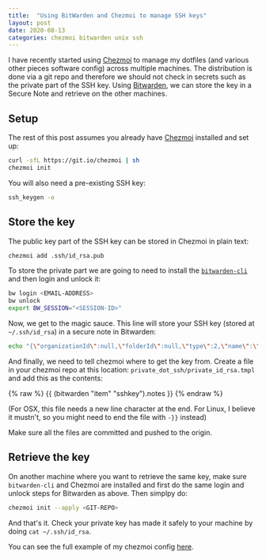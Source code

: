 ```yaml
---
title:  "Using BitWarden and Chezmoi to manage SSH keys"
layout: post
date: 2020-08-13
categories: chezmoi bitwarden unix ssh
---
```


I have recently started using [Chezmoi](https://www.chezmoi.io/) to manage my dotfiles (and various other pieces software config) across multiple machines. The distribution is done via a git repo and therefore we should not check in secrets such as the private part of the SSH key. Using [Bitwarden](https://bitwarden.com/), we can store the key in a Secure Note and retrieve on the other machines.

## Setup

The rest of this post assumes you already have [Chezmoi](https://www.chezmoi.io/) installed and set up:

```bash
curl -sfL https://git.io/chezmoi | sh
chezmoi init
```

You will also need a pre-existing SSH key:

```bash
ssh_keygen -o
```

## Store the key

The public key part of the SSH key can be stored in Chezmoi in plain text:

```bash
chezmoi add .ssh/id_rsa.pub
```

To store the private part we are going to need to install the [`bitwarden-cli`](https://github.com/bitwarden/cli) and then login and unlock it:

```bash
bw login <EMAIL-ADDRESS>
bw unlock
export BW_SESSION="<SESSION-ID>"
```

Now, we get to the magic sauce. This line will store your SSH key (stored at `~/.ssh/id_rsa`) in a secure note in Bitwarden:

```bash
echo "{\"organizationId\":null,\"folderId\":null,\"type\":2,\"name\":\"sshkey\",\"notes\":\"$(sed -e ':a' -e 'N' -e '$!ba' -e 's/\n/\\\\n/g' ~/.ssh/id_rsa)\",\"favorite\":false,\"fields\":[],\"login\":null,\"secureNote\":{\"type\":0},\"card\":null,\"identity\":null}" | bw encode | bw create item
```

And finally, we need to tell chezmoi where to get the key from. Create a file in your chezmoi repo at this location: `private_dot_ssh/private_id_rsa.tmpl` and add this as the contents:

{% raw %}
{{ (bitwarden "item" "sshkey").notes }}
{% endraw %}

(For OSX, this file needs a new line character at the end. For Linux, I believe it mustn't, so you might need to end the file with `-}}` instead)

Make sure all the files are committed and pushed to the origin.

## Retrieve the key

On another machine where you want to retrieve the same key, make sure `bitwarden-cli` and Chezmoi are installed and first do the same login and unlock steps for Bitwarden as above. Then simplpy do:

```bash
chezmoi init --apply <GIT-REPO>
```

And that's it. Check your private key has made it safely to your machine by doing `cat ~/.ssh/id_rsa`.

You can see the full example of my chezmoi config [here](https://github.com/jmc265/dotfiles).
